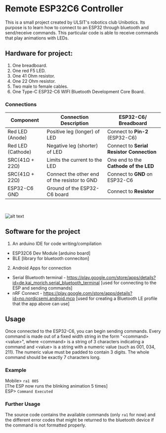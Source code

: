 # Remote ESP32C6 Controller

This is a small project created by ULSIT's robotics club Unibotics. Its purpose is to learn how to connect to an ESP32 through bluetooth and send/receive commands. This particular code is able to receive commands that play animations with LEDs.


## Hardware for project:

1. One breadboard.
2. One red F5 LED.
3. One 41 Ohm resistor.
4. One 22 Ohm resistor.
5. Two male to female cables.
6. One Type-C ESP32-C6 WIFI Bluetooth Development Core Board.


### Connections 

|Component        |Connection Description                       |ESP32-C6/ Breadboard                 |
|-----------------|---------------------------------------------|-------------------------------------|
|Red LED (Anode)  |Positive leg (longer) of LED                 |Connect to **Pin-2** (ESP32-C6)      |
|Red LED (Cathode)|Negative leg (shorter) of LED                |Connect to **Serial Resistor Connection**     |
|SRC(41Ω + 22Ω)   |Limits the current to the LED                |One end to the **Cathode of the LED**|
|SRC(41Ω + 22Ω)   |Connect the other end of the resistor to GND |Connect to **GND** on ESP32-C6       |
|ESP32-C6 GND     |Ground of the ESP32-C6 board                 |Connect to **Resistor**              |

<br>

![alt text](./media/image.png)


## Software for the project 

1. An arduino IDE for code writing/compilation
- ESP32C6 Dev Module [arduino board]
- BLE [library for bluetooth conneciton]

2. Android Apps for connection
- Serial Bluetooth terminal - https://play.google.com/store/apps/details?id=de.kai_morich.serial_bluetooth_terminal [used for connecting to the ESP and sending commands]
- nRF Connect - https://play.google.com/store/apps/details?id=no.nordicsemi.android.mcp [used for creating a Bluetooth LE profile that the app above can use]

## Usage 

Once connected to the ESP32-C6, you can begin sending commands. Every command is made out of a fixed width string in the form "\<command\> \<value\>", where \<command\> is a string of 3 characters indicating a command and \<value\> is a string with a numeric value (such as 001, 034, 211). The numeric value must be padded to contain 3 digits. The whole command should be exactly 7 characters long. 


### Example

Mobile> `ra1 005`  
[The ESP now runs the blinking animation 5 times]  
ESP> `Command Executed`  


### Further Usage

The source code contains the available commands (only `ra1` for now) and the different error codes that might be returned to the bluetooth device if the command is not formatted properly.